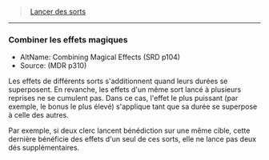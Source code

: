 ﻿---
!GenericItem
Id: spellcasting_hd.md#combiner-les-effets-magiques
ParentLink: spellcasting_hd.md#lancer-des-sorts
Name: Combiner les effets magiques
ParentName: Lancer des sorts
NameLevel: 3
AltName: Combining Magical Effects (SRD p104)
Source: (MDR p310)
Attributes:
  Name: Combiner les effets magiques
  Markdown: >+
    ### <!--Name-->Combiner les effets magiques<!--/Name-->


    - AltName: <!--AltName-->Combining Magical Effects (SRD p104)<!--/AltName-->

    - Source: <!--Source-->(MDR p310)<!--/Source-->


    Les effets de différents sorts s'additionnent quand leurs durées se superposent. En revanche, les effets d'un même sort lancé à plusieurs reprises ne se cumulent pas. Dans ce cas, l'effet le plus puissant (par exemple, le bonus le plus élevé) s'applique tant que sa durée se superpose à celle des autres.


    Par exemple, si deux clerc lancent bénédiction sur une même cible, cette dernière bénéficie des effets d'un seul de ces sorts, elle ne lance pas deux dés supplémentaires.

  AltName: Combining Magical Effects (SRD p104)
  Source: (MDR p310)
AttributesDictionary: >+
  Name: Combiner les effets magiques

  Markdown: >+

    ### <!--Name-->Combiner les effets magiques<!--/Name-->





    - AltName: <!--AltName-->Combining Magical Effects (SRD p104)<!--/AltName-->



    - Source: <!--Source-->(MDR p310)<!--/Source-->





    Les effets de différents sorts s'additionnent quand leurs durées se superposent. En revanche, les effets d'un même sort lancé à plusieurs reprises ne se cumulent pas. Dans ce cas, l'effet le plus puissant (par exemple, le bonus le plus élevé) s'applique tant que sa durée se superpose à celle des autres.





    Par exemple, si deux clerc lancent bénédiction sur une même cible, cette dernière bénéficie des effets d'un seul de ces sorts, elle ne lance pas deux dés supplémentaires.



  AltName: Combining Magical Effects (SRD p104)

  Source: (MDR p310)

---
> [Lancer des sorts](hd_spellcasting.md)

---

### Combiner les effets magiques

- AltName: Combining Magical Effects (SRD p104)
- Source: (MDR p310)

Les effets de différents sorts s'additionnent quand leurs durées se superposent. En revanche, les effets d'un même sort lancé à plusieurs reprises ne se cumulent pas. Dans ce cas, l'effet le plus puissant (par exemple, le bonus le plus élevé) s'applique tant que sa durée se superpose à celle des autres.

Par exemple, si deux clerc lancent bénédiction sur une même cible, cette dernière bénéficie des effets d'un seul de ces sorts, elle ne lance pas deux dés supplémentaires.

